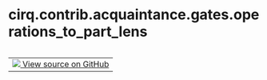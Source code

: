 <div itemscope itemtype="http://developers.google.com/ReferenceObject">
<meta itemprop="name" content="cirq.contrib.acquaintance.gates.operations_to_part_lens" />
<meta itemprop="path" content="Stable" />
</div>

# cirq.contrib.acquaintance.gates.operations_to_part_lens

<!-- Insert buttons and diff -->

<table class="tfo-notebook-buttons tfo-api" align="left">

<td>
  <a target="_blank" href="https://github.com/quantumlib/cirq/tree/master/cirq/contrib/acquaintance/gates.py">
    <img src="https://www.tensorflow.org/images/GitHub-Mark-32px.png" />
    View source on GitHub
  </a>
</td>
</table>





<pre class="devsite-click-to-copy prettyprint lang-py tfo-signature-link">
<code>cirq.contrib.acquaintance.gates.operations_to_part_lens(
    qubit_order: Sequence['cirq.Qid'],
    op_tree: "cirq.OP_TREE"
) -> Tuple[int, ...]
</code></pre>



<!-- Placeholder for "Used in" -->

